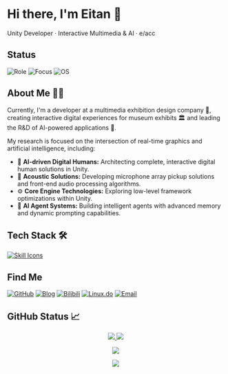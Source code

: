 # Hi there, I'm Eitan 👋
Unity Developer · Interactive Multimedia & AI · e/acc

## Status
![Role](https://img.shields.io/badge/Role-%20AI%20Developer-0a84ff?style=flat-square&labelColor=1d1d1f)
![Focus](https://img.shields.io/badge/Focus-Digital%20Humans%20%7C%20Real--time%20Interaction%20%7C%20Acoustics-8e8e93?style=flat-square&labelColor=1d1d1f)
![OS](https://img.shields.io/badge/OS-macOS-000000?style=flat-square&logo=apple&logoColor=white&labelColor=1d1d1f)

## About Me 👨‍💻
Currently, I'm a developer at a multimedia exhibition design company 🎨, creating interactive digital experiences for museum exhibits 🏛️ and leading the R&D of AI-powered applications 🚀.

My research is focused on the intersection of real-time graphics and artificial intelligence, including:
- 🤖 **AI-driven Digital Humans:** Architecting complete, interactive digital human solutions in Unity.
- 🎤 **Acoustic Solutions:** Developing microphone array pickup solutions and front-end audio processing algorithms.
- ⚙️ **Core Engine Technologies:** Exploring low-level framework optimizations within Unity.
- 🧠 **AI Agent Systems:** Building intelligent agents with advanced memory and dynamic prompting capabilities.

## Tech Stack 🛠️
[![Skill Icons](https://skillicons.dev/icons?i=cs,python,typescript,html,unity,react,nextjs,nginx,docker,mysql,git,linux,macos)](https://skillicons.dev)

## Find Me
[![GitHub](https://img.shields.io/badge/GitHub-EitanWong-000000?style=for-the-badge&logo=github&logoColor=white&labelColor=1d1d1f)](https://github.com/EitanWong) [![Blog](https://img.shields.io/badge/Blog-eitanwong.github.io-0a84ff?style=for-the-badge&logo=githubpages&logoColor=white&labelColor=1d1d1f)](https://eitanwong.github.io) [![Bilibili](https://img.shields.io/badge/Bilibili-@Eitan-ff4d6d?style=for-the-badge&logo=bilibili&logoColor=white&labelColor=1d1d1f)](https://space.bilibili.com/29687975) [![Linux.do](https://img.shields.io/badge/Linux.do-eitan-FF9800?style=for-the-badge&logo=linux&logoColor=black&labelColor=1d1d1f)](https://linux.do/u/eitan/summary) [![Email](https://img.shields.io/badge/Email-unease--equity--5c@icloud.com-8e8e93?style=for-the-badge&logo=apple&logoColor=white&labelColor=1d1d1f)](mailto:unease-equity-5c@icloud.com)

## GitHub Status 📈

<p align="center">
  <a href="https://github.com/EitanWong">
    <img src="https://github-readme-stats.vercel.app/api?username=EitanWong&show_icons=true&theme=transparent&hide_title=true&hide_border=true" />
    <img src="https://github-readme-stats.vercel.app/api/top-langs/?username=EitanWong&layout=compact&theme=transparent&hide_border=true" />
  </a>
</p>
<p align="center">
  <a href="https://github.com/EitanWong">
    <img src="https://streak-stats.demolab.com?user=EitanWong&theme=transparent&hide_border=true" />
  </a>
</p>
<p align="center">
  <a href="https://github.com/EitanWong">
    <img src="https://github-readme-activity-graph.vercel.app/graph?username=EitanWong&theme=react-dark&hide_border=true" />
  </a>
</p>
